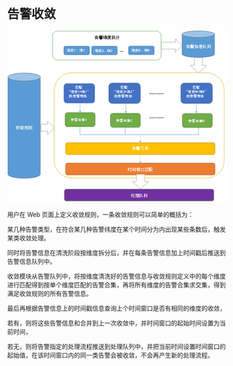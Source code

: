 # 告警收敛

![-w2020](../media/markdown-img-paste-20200115111406662.png)

用户在 Web 页面上定义收敛规则，一条收敛规则可以简单的概括为：

某几种告警类型，在符合某几种告警纬度在某个时间分为内出现某些条数后，触发某类收敛处理。

同时将告警信息在清洗阶段按维度拆分后，并在每条告警信息加上时间戳后推送到告警信息队列中。

收敛模块从告警队列中，将按维度清洗好的告警信息与收敛规则定义中的每个维度进行匹配得到按单个维度匹配的告警合集，再将所有维度的告警合集求交集，得到满足收敛规则的所有告警信息。

最后再根据告警信息上的时间戳信息查询上个时间窗口是否有相同的维度的收敛，

若有，则将这些告警信息和合并到上一次收敛中，并时间窗口的起始时间设置为当前时间，

若无，则将告警指定的处理流程推送到处理队列中，并把当前时间设置时间窗口的起始值，在该时间窗口内的同一类告警会被收敛，不会再产生新的处理流程。
